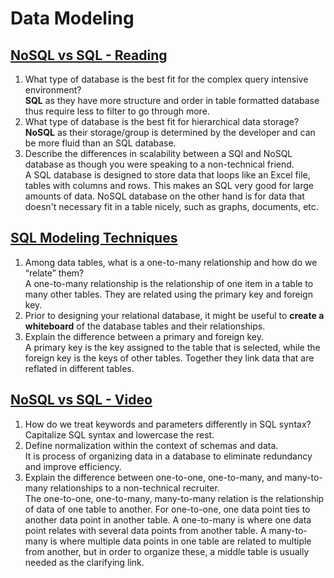 # Data Modeling

## [NoSQL vs SQL - Reading](https://www.thegeekstuff.com/2014/01/sql-vs-nosql-db/?utm_source=tuicool)

1. What type of database is the best fit for the complex query intensive environment?\
**SQL** as they have more structure and order in table formatted database thus require less to filter to go through more.
2. What type of database is the best fit for hierarchical data storage?\
**NoSQL** as their storage/group is determined by the developer and can be more fluid than an SQL database.
3. Describe the differences in scalability between a SQl and NoSQL database as though you were speaking to a non-technical friend.\
A SQL database is designed to store data that loops like an Excel file, tables with columns and rows. This makes an SQL very good for large amounts of data. NoSQL database on the other hand is for data that doesn't necessary fit in a table nicely, such as graphs, documents, etc.

## [SQL Modeling Techniques](https://www.essentialsql.com/get-ready-to-learn-sql-7-simplified-data-modeling/)

1. Among data tables, what is a one-to-many relationship and how do we “relate” them?\
A one-to-many relationship is the relationship of one item in a table to many other tables. They are related using the primary key and foreign key.
2. Prior to designing your relational database, it might be useful to **create a whiteboard** of the database tables and their relationships.
3. Explain the difference between a primary and foreign key.\
A primary key is the key assigned to the table that is selected, while the foreign key is the keys of other tables. Together they link data that are reflated in different tables.

## [NoSQL vs SQL - Video](https://www.youtube.com/watch?v=ZS_kXvOeQ5Y)

1. How do we treat keywords and parameters differently in SQL syntax?\
Capitalize SQL syntax and lowercase the rest.
2. Define normalization within the context of schemas and data.\
It is process of organizing data in a database to eliminate redundancy and improve efficiency.
3. Explain the difference between one-to-one, one-to-many, and many-to-many relationships to a non-technical recruiter.\
The one-to-one, one-to-many, many-to-many relation is the relationship of data of one table to another. For one-to-one, one data point ties to another data point in another table. A one-to-many is where one data point relates with several data points from another table. A many-to-many is where multiple data points in one table are related to multiple from another, but in order to organize these, a middle table is usually needed as the clarifying link.
